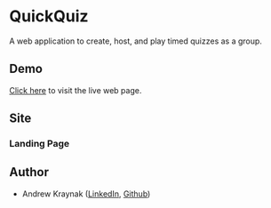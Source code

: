 # QuickQuiz
A web application to create, host, and play timed quizzes as a group.

## Demo
[Click here](https://quickquiz-1875.herokuapp.com) to visit the live web page.

## Site
### Landing Page


## Author
- Andrew Kraynak ([LinkedIn](https://www.linkedin.com/in/abkraynak/), [Github](https://github.com/abkraynak))